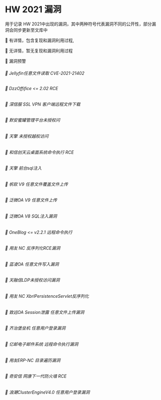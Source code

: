 # HW 2021 漏洞

用于记录 HW 2021中出现的漏洞，其中两种符号代表漏洞不同的公开性，部分漏洞会同步更新至文库中





🐬     有详情，包含复现和漏洞利用过程,

🦈     无详情，暂无复现和漏洞利用过程

🐑	 漏洞预警





###### 🐬 Jellyfin任意文件读取 CVE-2021-21402 

###### 🐬 DzzOffifice <= 2.02 RCE

###### 🐬 深信服 SSL VPN 客户端远程文件下载

###### 🐬 默安蜜罐管理平台未授权问

###### 🐬 天擎 未授权越权访问 

###### 🐬 和信创天云桌面系统命令执行 RCE

###### 🐬 天擎 前台sql注入

###### 🐬 帆软 V9 任意文件覆盖文件上传

###### 🐬 泛微OA V9 任意文件上传

###### 🐬 泛微OA V8 SQL注入漏洞

###### 🐬 OneBlog <= v2.2.1 远程命令执行

###### 🐬 用友 NC 反序列化RCE漏洞

###### 🐬 蓝凌OA 任意文件写入漏洞

###### 🐬 天融信LDP未授权访问漏洞

###### 🐬 用友 NC XbrlPersistenceServlet反序列化

###### 🐬 致远OA Session泄露 任意文件上传漏洞

###### 🐬 齐治堡垒机 任意用户登录漏洞

###### 🐬 亿邮电子邮件系统 远程命令执行漏洞

###### 🐬 用友ERP-NC 目录遍历漏洞

###### 🐬 奇安信 网康下一代防火墙 RCE

###### 🐬 浪潮ClusterEngineV4.0 任意用户登录漏洞